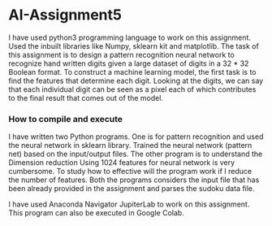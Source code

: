 # AI-Assignment5

I have used python3 programming language to work on this assignment. Used the inbuilt libraries like Numpy, sklearn kit and matplotlib.
The task of this assignment is to design a pattern recognition neural network to recognize hand written digits given a large dataset of digits in a 32 * 32 Boolean format. 
To construct a machine learning model, the first task is to find the features that determine each digit.
Looking at the digits, we can say that each individual digit can be seen as a pixel each of which contributes to the final result that comes out of the model.

### How to compile and execute

I have written two Python programs. One is for pattern recognition and used the neural network in sklearn library. Trained the neural network (pattern net) based on the input/output files. The other program is to understand the Dimension reduction Using 1024 features for neural network is very cumbersome. To study how to effective will the program work if I reduce the number of features. Both the programs considers the input file that has been already provided in the assignment and parses the sudoku data file.

I have used Anaconda Navigator JupiterLab to work on this assignment. This program can also be executed in Google Colab.
